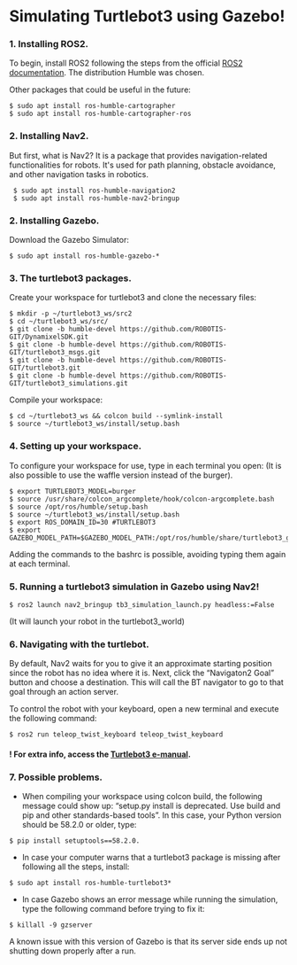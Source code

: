 # Simulating Turtlebot3 using Gazebo!

### 1. Installing ROS2.

  To begin, install ROS2 following the steps from the official [ROS2 documentation](https://docs.ros.org/en/humble/Installation/Ubuntu-Install-Debians.html
). The distribution Humble was chosen.

   Other packages that could be useful in the future:
   ```
   $ sudo apt install ros-humble-cartographer
   $ sudo apt install ros-humble-cartographer-ros
  ```

### 2. Installing Nav2.
  But first, what is Nav2? 
  It is a package that provides navigation-related functionalities for robots. It's used for path planning, obstacle avoidance, and other navigation tasks in robotics. 
  ```
   $ sudo apt install ros-humble-navigation2
   $ sudo apt install ros-humble-nav2-bringup
   ```

### 2. Installing Gazebo.

Download the Gazebo Simulator:
```
$ sudo apt install ros-humble-gazebo-*
```

### 3. The turtlebot3 packages.

Create your workspace for turtlebot3 and clone the necessary files:
```
$ mkdir -p ~/turtlebot3_ws/src2
$ cd ~/turtlebot3_ws/src/
$ git clone -b humble-devel https://github.com/ROBOTIS-GIT/DynamixelSDK.git
$ git clone -b humble-devel https://github.com/ROBOTIS-GIT/turtlebot3_msgs.git
$ git clone -b humble-devel https://github.com/ROBOTIS-GIT/turtlebot3.git
$ git clone -b humble-devel https://github.com/ROBOTIS-GIT/turtlebot3_simulations.git
```
Compile your workspace: 
```
$ cd ~/turtlebot3_ws && colcon build --symlink-install
$ source ~/turtlebot3_ws/install/setup.bash
```
### 4. Setting up your workspace.

To configure your workspace for use, type in each terminal you open:
(It is also possible to use the waffle version instead of the burger).
```
$ export TURTLEBOT3_MODEL=burger  
$ source /usr/share/colcon_argcomplete/hook/colcon-argcomplete.bash
$ source /opt/ros/humble/setup.bash
$ source ~/turtlebot3_ws/install/setup.bash
$ export ROS_DOMAIN_ID=30 #TURTLEBOT3
$ export GAZEBO_MODEL_PATH=$GAZEBO_MODEL_PATH:/opt/ros/humble/share/turtlebot3_gazebo/models
```
Adding the commands to the bashrc is possible, avoiding typing them again at each terminal.

### 5. Running a turtlebot3 simulation in Gazebo using Nav2!
```
$ ros2 launch nav2_bringup tb3_simulation_launch.py headless:=False
```
(It will launch your robot in the turtlebot3_world)

### 6. Navigating with the turtlebot.
By default, Nav2 waits for you to give it an approximate starting position since the robot has no idea where it is. Next, click the “Navigaton2 Goal” button and choose a destination. This will call the BT navigator to go to that goal through an action server.

To control the robot with your keyboard, open a new terminal and execute the following command:
```
$ ros2 run teleop_twist_keyboard teleop_twist_keyboard
```

#### ! For extra info, access the [Turtlebot3 e-manual](https://emanual.robotis.com/docs/en/platform/turtlebot3/).

### 7. Possible problems.
* When compiling your workspace using colcon build, the following message could show up: 
“setup.py install is deprecated. Use build and pip and other standards-based tools”. In this case, your Python version should be 58.2.0 or older, type:
```
$ pip install setuptools==58.2.0.
```

* In case your computer warns that a turtlebot3 package is missing after following all the steps, install:
```
$ sudo apt install ros-humble-turtlebot3*
```

* In case Gazebo shows an error message while running the simulation, type the following command before trying to fix it:
```
$ killall -9 gzserver
```
A known issue with this version of Gazebo is that its server side ends up not shutting down properly after a run.
